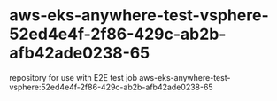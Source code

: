 # aws-eks-anywhere-test-vsphere-52ed4e4f-2f86-429c-ab2b-afb42ade0238-65
repository for use with E2E test job aws-eks-anywhere-test-vsphere:52ed4e4f-2f86-429c-ab2b-afb42ade0238-65
